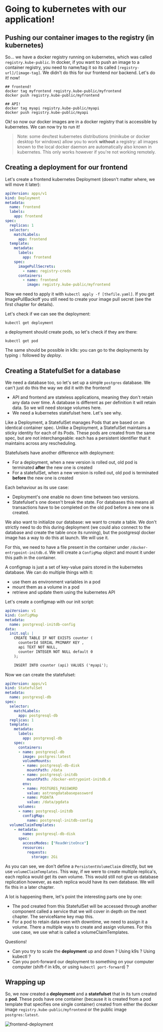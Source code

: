 # Going to kubernetes with our application!

## Pushing our container images to the registry (in kubernetes)

So... we have a docker registry running on kubernetes, which was called `registry.kube-public`. In docker, if you want to push an image to a container registry, you need to name/tag it so its called `[registry-url]/[image-tag]`. We didn't do this for our frontend nor backend. Let's do it! now!

```shell
## frontend!
docker tag myfrontend registry.kube-public/myfrontend
docker push registry.kube-public/myfrontend

## API!
docker tag myapi registry.kube-public/myapi
docker push registry.kube-public/myapi
```

Ok! so now our docker images are in a docker registry that is accessible by kubernetes. We can now try to run it!

> Note: some dev/test kubernetes distributions (minikube or docker desktop for windows) allow you to work **without** a registry: all images known to the local docker daemon are automatically also known in kubernetes. This only works however if you're not working remotely.


## Creating a deployment for our frontend

Let's create a frontend kubernetes Deployment (doesn't matter where, we will move it later):

```yaml
apiVersion: apps/v1
kind: Deployment
metadata:
  name: frontend
  labels:
    app: frontend
spec:
  replicas: 1
  selector:
    matchLabels:
      app: frontend
  template:
    metadata:
      labels:
        app: frontend
    spec:
      imagePullSecrets:
        - name: registry-creds
      containers:
        - name: frontend
          image: registry.kube-public/myfrontend
```

Now we need to apply it with `kubectl apply -f [thefile.yaml]`. If you get ImagePullBackoff you still need to create your image pull secret (see the first chapter for details).



Let's check if we can see the deployment:

```shell
kubectl get deployment
```

a deployment should create pods, so let's check if they are there:

```shell
kubectl get pod
```

The same should be possible in k9s: you can go to the deployments by typing `:` followed by *deploy*.

## Creating a StatefulSet for a database

We need a database too, so let's set up a simple `postgres` database. We can't just do this the way we did it with the frontend!

* API and frontend are stateless applications, meaning they don't retain any data over time. A database is different as per definition it will retain data. So we will need storage volumes here.
* We need a kubernetes statefulset here. Let's see why.

Like a Deployment, a StatefulSet manages Pods that are based on an identical container spec. Unlike a Deployment, a StatefulSet maintains a sticky identity for each of its Pods. These pods are created from the same spec, but are not interchangeable: each has a persistent identifier that it maintains across any rescheduling.

Statefulsets have another difference with deployment: 
- For a deployment, when a new version is rolled out, old pod is terminated **after** the new one is created
- For a statefulSet, when a new version is rolled out, old pod is terminated **before** the new one is created

Each behaviour as its use case: 
- Deployment's one enable no down time between two versions.
- Statefulset's one doesn't break the state. For databases this means all transactions have to be completed on the old pod before a new one is created.

We also want to initialize our database: we want to create a table. We don't strictly need to do this during deployment (we could also connect to the database and create the table once its running), but the postgresql docker image has a way to do this at launch. We will use it.

For this, we need to have a file present in the container under `/docker-entrypoint-initdb.d`. We will create a `ConfigMap` object and mount it under this path in the container.

A configmap is just a set of key-value pairs stored in the kubernetes database. We can do multiple things with it:

* use them as environment variables in a pod
* mount them as a volume in a pod
* retrieve and update them using the kubernetes API

Let's create a configmap with our init script:

```yaml
apiVersion: v1
kind: ConfigMap
metadata:
  name: postgresql-initdb-config
data:
  init.sql: |
    CREATE TABLE IF NOT EXISTS counter (
      counterId SERIAL PRIMARY KEY ,
      api TEXT NOT NULL,
      counter INTEGER NOT NULL default 0
    );

    INSERT INTO counter (api) VALUES ('myapi');
```

Now we can create the statefulset:

```yaml
apiVersion: apps/v1
kind: StatefulSet
metadata:
  name: postgresql-db
spec:
  selector:
    matchLabels:
      app: postgresql-db
  replicas: 1
  template:
    metadata:
      labels:
        app: postgresql-db
    spec:
      containers:
      - name: postgresql-db
        image: postgres:latest
        volumeMounts:
        - name: postgresql-db-disk
          mountPath: /data
        - name: postgresql-initdb
          mountPath: /docker-entrypoint-initdb.d
        env:
        - name: POSTGRES_PASSWORD
          value: astrongdatabasepassword
        - name: PGDATA
          value: /data/pgdata
      volumes:
      - name: postgresql-initdb
        configMap:
          name: postgresql-initdb-config
  volumeClaimTemplates:
    - metadata:
        name: postgresql-db-disk
      spec:
        accessModes: ["ReadWriteOnce"]
        resources:
          requests:
            storage: 2Gi
```

As you can see, we don't define a `PersistentVolumeClaim` directly, but we use `volumeClaimTemplates`. This way, if we were to create multiple replica's, each replica would get its own volume. This would still not give us database replication however, as each replica would have its own database. We will fix this in a later chapter.

A lot is happening there, let's point the interesting parts one by one: 
* The pod created from this StatefulSet will be accessed through another component called a service that we will cover in depth on the next chapter. The serviceName key map this.
* For a pod to retain data even with downtime, we need to assign it a volume. There a multiple ways to create and assign volumes. For this use case, we use what is called a volumeClaimTemplates.

Questions!

* Can you try to scale the **deployment** up and down ? Using k9s ? Using kubectl ?
* Can you port-forward our deployment to something on your computer computer (shift-f in k9s, or using `kubectl port-forward`) ?

## Wrapping up

So, we now created a **deployment** and a **statefulset** that in its turn created a **pod**. These pods have one container (because it is created from a pod template that specifies one single container) created from either the docker image `registry.kube-public/myfrontend` or the public image `postgres:latest`.

![frontend-deployment](../imgs/frontend-deployment.png)

